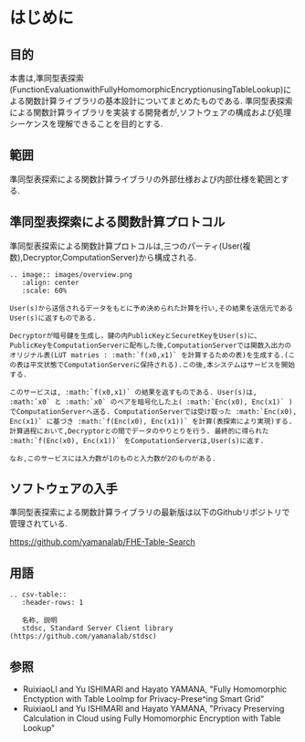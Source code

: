 # はじめに

## 目的
本書は,準同型表探索(FunctionEvaluationwithFullyHomomorphicEncryptionusingTableLookup)による関数計算ライブラリの基本設計についてまとめたものである.
準同型表探索による関数計算ライブラリを実装する開発者が,ソフトウェアの構成および処理シーケンスを理解できることを目的とする.

## 範囲
準同型表探索による関数計算ライブラリの外部仕様および内部仕様を範囲とする.

## 準同型表探索による関数計算プロトコル
準同型表探索による関数計算プロトコルは,三つのパーティ(User(複数),Decryptor,ComputationServer)から構成される.

```eval_rst
.. image:: images/overview.png
   :align: center
   :scale: 60%
```

```eval_rst
User(s)から送信されるデータをもとに予め決められた計算を行い,その結果を送信元であるUser(s)に返すものである.

Decryptorが暗号鍵を生成し，鍵の内PublicKeyとSecuretKeyをUser(s)に、PublicKeyをComputationServerに配布した後,ComputationServerでは関数入出力のオリジナル表(LUT matries : :math:`f(x0,x1)` を計算するための表)を生成する.(この表は平文状態でComputationServerに保持される).この後,本システムはサービスを開始する.

このサービスは, :math:`f(x0,x1)` の結果を返すものである. User(s)は, :math:`x0` と :math:`x0` のペアを暗号化した上( :math:`Enc(x0), Enc(x1)` )でComputationServerへ送る. ComputationServerでは受け取った :math:`Enc(x0), Enc(x1)` に基づき :math:`f(Enc(x0), Enc(x1))` を計算(表探索により実現)する. 計算過程において,Decryptorとの間でデータのやりとりを行う. 最終的に得られた :math:`f(Enc(x0), Enc(x1))` をComputationServerは,User(s)に返す.

なお,このサービスには入力数が1のものと入力数が2のものがある.

```

## ソフトウェアの入手
準同型表探索による関数計算ライブラリの最新版は以下のGithubリポジトリで管理されている.

https://github.com/yamanalab/FHE-Table-Search

## 用語

```eval_rst
.. csv-table::
   :header-rows: 1

   名称, 説明
   stdsc, Standard Server Client library (https://github.com/yamanalab/stdsc)
```

## 参照
* RuixiaoLI and Yu ISHIMARl and Hayato YAMANA, "Fully Homomorphic Enctyption with Table Loolmp for Privacy-Prese^ing Smart Grid"
* RuixiaoLI and Yu ISHIMARl and Hayato YAMANA, "Privacy Preserving Calculation in Cloud using Fully Homomorphic Encryption with Table Lookup"